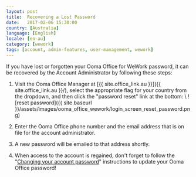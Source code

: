 ```yaml
---
layout: post
title:  Recovering a Lost Password
date:   2017-02-06 15:30:00
country: [Australia]
language: [English]
locale: [en-au]
category: [wework]
tags: [account, admin-features, user-management, wework]
---
```


If you have lost or forgotten your Ooma Office for WeWork password, it can be recovered by the Account Administrator by following these steps:

1. Visit the Ooma Office Manager at [{{ site.office_link.au }}]({{ site.office_link.au }}/), select the appropriate flag for your country from the dropdown, and then click the "password reset" link at the bottom: \\
   ![reset password]({{ site.baseurl }}/assets/images/ooma_office_wework/login_screen_reset_password.png)

2. Enter the Ooma Office phone number and the email address that is on file for the account administrator.
3. A new password will be emailed to that address shortly.
4. When access to the account is regained, don't forget to follow the "[Changing your account password](/au/en/changing-your-account-password)" instructions to update your Ooma Office password!